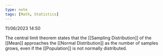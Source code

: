 ```yaml
---
type: note
tags: [Math, Statistics]
---
```

11/06/2023 14:50

 

The central limit theorem states that the [[Sampling Distribution]] of the [[Mean]] approaches the [[Normal Distribution]] as the number of samples grows, even if the [[Population]] is not normally distributed.